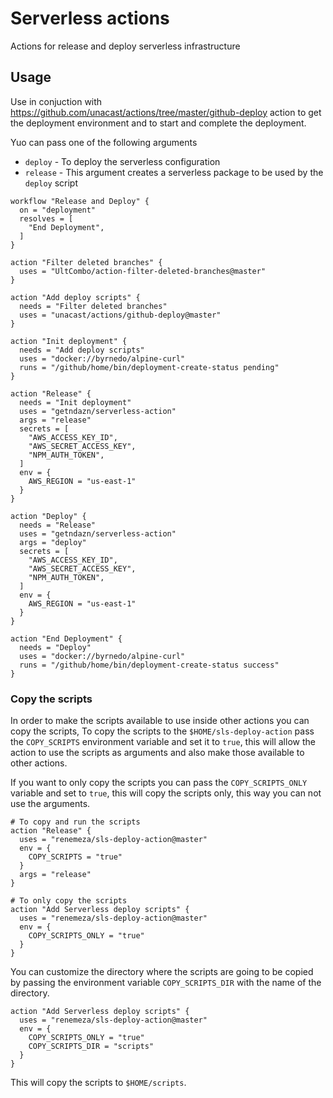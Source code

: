 # Serverless actions

Actions for release and deploy serverless infrastructure

## Usage

Use in conjuction with https://github.com/unacast/actions/tree/master/github-deploy action to get the deployment environment and to start and complete the deployment.

Yuo can pass one of the following arguments

- `deploy` - To deploy the serverless configuration
- `release` - This argument creates a serverless package to be used by the `deploy` script

```
workflow "Release and Deploy" {
  on = "deployment"
  resolves = [
    "End Deployment",
  ]
}

action "Filter deleted branches" {
  uses = "UltCombo/action-filter-deleted-branches@master"
}

action "Add deploy scripts" {
  needs = "Filter deleted branches"
  uses = "unacast/actions/github-deploy@master"
}

action "Init deployment" {
  needs = "Add deploy scripts"
  uses = "docker://byrnedo/alpine-curl"
  runs = "/github/home/bin/deployment-create-status pending"
}

action "Release" {
  needs = "Init deployment"
  uses = "getndazn/serverless-action"
  args = "release"
  secrets = [
    "AWS_ACCESS_KEY_ID",
    "AWS_SECRET_ACCESS_KEY",
    "NPM_AUTH_TOKEN",
  ]
  env = {
    AWS_REGION = "us-east-1"
  }
}

action "Deploy" {
  needs = "Release"
  uses = "getndazn/serverless-action"
  args = "deploy"
  secrets = [
    "AWS_ACCESS_KEY_ID",
    "AWS_SECRET_ACCESS_KEY",
    "NPM_AUTH_TOKEN",
  ]
  env = {
    AWS_REGION = "us-east-1"
  }
}

action "End Deployment" {
  needs = "Deploy"
  uses = "docker://byrnedo/alpine-curl"
  runs = "/github/home/bin/deployment-create-status success"
}
```

### Copy the scripts

In order to make the scripts available to use inside other actions you can copy the scripts, To copy the scripts to the `$HOME/sls-deploy-action` pass the `COPY_SCRIPTS` environment variable and set it to `true`, this will allow the action to use the scripts as arguments and also make those available to other actions.

If you want to only copy the scripts you can pass the `COPY_SCRIPTS_ONLY` variable and set to `true`, this will copy the scripts only, this way you can not use the arguments.

```
# To copy and run the scripts
action "Release" {
  uses = "renemeza/sls-deploy-action@master"
  env = {
    COPY_SCRIPTS = "true"
  }
  args = "release"
}

# To only copy the scripts
action "Add Serverless deploy scripts" {
  uses = "renemeza/sls-deploy-action@master"
  env = {
    COPY_SCRIPTS_ONLY = "true"
  }
}
```

You can customize the directory where the scripts are going to be copied by passing the environment variable `COPY_SCRIPTS_DIR` with the name of the directory.

```
action "Add Serverless deploy scripts" {
  uses = "renemeza/sls-deploy-action@master"
  env = {
    COPY_SCRIPTS_ONLY = "true"
    COPY_SCRIPTS_DIR = "scripts"
  }
}
```

This will copy the scripts to `$HOME/scripts`.
